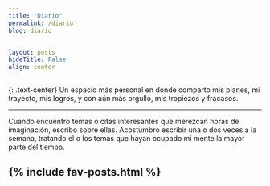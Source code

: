 ```yaml
---
title: "Diario"
permalink: /diario
blog: diario


layout: posts
hideTitle: False
align: center
---
```


{: .text-center}
Un espacio más personal en donde comparto mis planes, mi trayecto, mis logros, y con aún más orgullo, mis tropiezos y fracasos.

---

Cuando encuentro temas o citas interesantes que merezcan horas de imaginación, escribo sobre ellas. 
Acostumbro escribir una o dos veces a la semana, tratando el o los temas que hayan ocupado mi mente la mayor parte del tiempo.


{% include fav-posts.html %}
---

